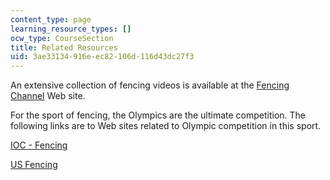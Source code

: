```yaml
---
content_type: page
learning_resource_types: []
ocw_type: CourseSection
title: Related Resources
uid: 3ae33134-916e-ec82-106d-116d43dc27f3
---
```


An extensive collection of fencing videos is available at the [Fencing Channel](http://www.fencing.net/) Web site.

For the sport of fencing, the Olympics are the ultimate competition. The following links are to Web sites related to Olympic competition in this sport.

[IOC - Fencing](https://www.olympic.org/fencing)

[US Fencing](http://www.usfencing.org/)